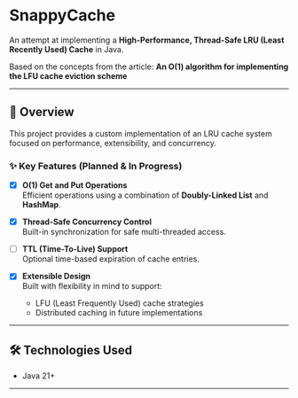 # SnappyCache

An attempt at implementing a **High-Performance, Thread-Safe LRU (Least Recently Used) Cache** in Java.

Based on the concepts from the article:
**An O(1) algorithm for implementing the LFU cache eviction scheme**

---

## 🚀 Overview

This project provides a custom implementation of an LRU cache system focused on performance, extensibility, and concurrency.

### ✨ Key Features (Planned & In Progress)

- [x] **O(1) Get and Put Operations**  
  Efficient operations using a combination of **Doubly-Linked List** and **HashMap**.

- [x] **Thread-Safe Concurrency Control**  
  Built-in synchronization for safe multi-threaded access.

- [ ] **TTL (Time-To-Live) Support**  
  Optional time-based expiration of cache entries.

- [x] **Extensible Design**  
  Built with flexibility in mind to support:
    - LFU (Least Frequently Used) cache strategies
    - Distributed caching in future implementations

---

## 🛠️ Technologies Used

- Java 21+

---